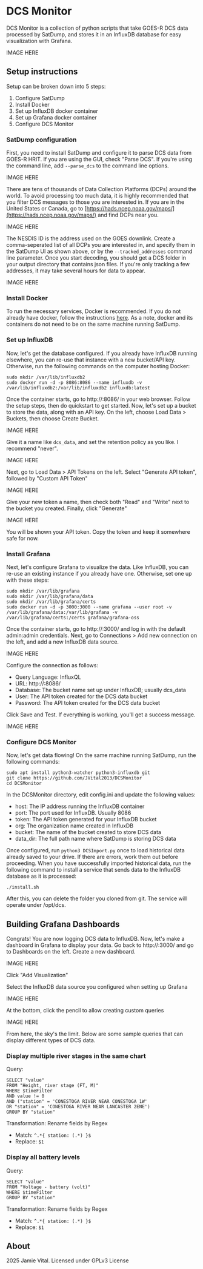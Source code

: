 # DCS Monitor

DCS Monitor is a collection of python scripts that take GOES-R DCS data processed by SatDump, and stores it in an InfluxDB database for easy visualization with Grafana.

IMAGE HERE

## Setup instructions

Setup can be broken down into 5 steps:

1. Configure SatDump
2. Install Docker
3. Set up InfluxDB docker container
4. Set up Grafana docker container
5. Configure DCS Monitor

### SatDump configuration

First, you need to install SatDump and configure it to parse DCS data from GOES-R HRIT. If you are using the GUI, check "Parse DCS". If you're using the command line, add `--parse_dcs` to the command line options.

IMAGE HERE

There are tens of thousands of Data Collection Platforms (DCPs) around the world. To avoid processing too much data, it is highly recommended that you filter DCS messages to those you are interested in. If you are in the United States or Canada, go to [https://hads.ncep.noaa.gov/maps/](https://hads.ncep.noaa.gov/maps/) and find DCPs near you.

IMAGE HERE

The NESDIS ID is the address used on the GOES downlink. Create a comma-seperated list of all DCPs you are interested in, and specify them in the SatDump UI as shown above, or by the `--tracked_addresses` command line parameter. Once you start decoding, you should get a DCS folder in your output directory that contains json files. If you're only tracking a few addresses, it may take several hours for data to appear.

IMAGE HERE

### Install Docker

To run the necessary services, Docker is recommended. If you do not already have docker, follow the instructions [here](https://docs.docker.com/engine/install/debian/). As a note, docker and its containers do not need to be on the same machine running SatDump.

### Set up InfluxDB

Now, let's get the database configured. If you already have InfluxDB running elsewhere, you can re-use that instance with a new bucket/API key. Otherwise, run the following commands on the computer hosting Docker:

```
sudo mkdir /var/lib/influxdb2
sudo docker run -d -p 8086:8086 --name influxdb -v /var/lib/influxdb2:/var/lib/influxdb2 influxdb:latest
```

Once the container starts, go to http://<ip-of-docker-host>:8086/ in your web browser. Follow the setup steps, then do quickstart to get started. Now, let's set up a bucket to store the data, along with an API key. On the left, choose Load Data > Buckets, then choose Create Bucket.

IMAGE HERE

Give it a name like `dcs_data`, and set the retention policy as you like. I recommend "never".

IMAGE HERE

Next, go to Load Data > API Tokens on the left. Select "Generate API token", followed by "Custom API Token"

IMAGE HERE

Give your new token a name, then check both "Read" and "Write" next to the bucket you created. Finally, click "Generate"

IMAGE HERE

You will be shown your API token. Copy the token and keep it somewhere safe for now.

### Install Grafana

Next, let's configure Grafana to visualize the data. Like InfluxDB, you can re-use an existing instance if you already have one. Otherwise, set one up with these steps:

```
sudo mkdir /var/lib/grafana
sudo mkdir /var/lib/grafana/data
sudo mkdir /var/lib/grafana/certs
sudo docker run -d -p 3000:3000 --name grafana --user root -v /var/lib/grafana/data:/var/lib/grafana -v /var/lib/grafana/certs:/certs grafana/grafana-oss
```

Once the container starts, go to http://<ip-of-docker-host>:3000/ and log in with the default admin:admin credentials. Next, go to Connections > Add new connection on the left, and add a new InfluxDB data source.

IMAGE HERE

Configure the connection as follows:

 - Query Language: InfluxQL
 - URL: http://<ip-of-docker-host>:8086/
 - Database: The bucket name set up under InfluxDB; usually dcs_data
 - User: The API token created for the DCS data bucket
 - Password: The API token created for the DCS data bucket

Click Save and Test. If everything is working, you'll get a success message.

IMAGE HERE

### Configure DCS Monitor

Now, let's get data flowing! On the same machine running SatDump, run the following commands:

```
sudo apt install python3-watcher python3-influxdb git
git clone https://github.com/JVital2013/DCSMonitor
cd DCSMonitor
```

In the DCSMonitor directory, edit config.ini and update the following values:

 - host: The IP address running the InfluxDB container
 - port: The port used for InfluxDB. Usually 8086
 - token: The API token generated for your InfluxDB bucket
 - org: The organization name created in InfluxDB
 - bucket: The name of the bucket created to store DCS data
 - data_dir: The full path name where SatDump is storing DCS data

Once configured, run `python3 DCSImport.py` once to load historical data already saved to your drive. If there are errors, work them out before proceeding. When you have successfully imported historical data, run the following command to install a service that sends data to the InfluxDB database as it is processed:

```
./install.sh
```

After this, you can delete the folder you cloned from git. The service will operate under /opt/dcs.

## Building Grafana Dashboards

Congrats! You are now logging DCS data to InfluxDB. Now, let's make a dashboard in Grafana to display your data. Go back to http://<ip-of-docker-host>:3000/ and go to Dashboards on the left. Create a new dashboard.

IMAGE HERE

Click "Add Visualization"

Select the InfluxDB data source you configured when setting up Grafana

IMAGE HERE

At the bottom, click the pencil to allow creating custom queries

IMAGE HERE

From here, the sky's the limit. Below are some sample queries that can display different types of DCS data.

### Display multiple river stages in the same chart

Query:
```
SELECT "value" 
FROM "Height, river stage (FT, M)" 
WHERE $timeFilter 
AND value != 0 
AND ("station" = 'CONESTOGA RIVER NEAR CONESTOGA 1W' 
OR "station" = 'CONESTOGA RIVER NEAR LANCASTER 2ENE') 
GROUP BY "station"
```

Transformation: Rename fields by Regex
 - Match: `^.*{ station: (.*) }$`
 - Replace: `$1`

### Display all battery levels

Query:
```
SELECT "value" 
FROM "Voltage - battery (volt)" 
WHERE $timeFilter 
GROUP BY "station"
```

Transformation: Rename fields by Regex
 - Match: `^.*{ station: (.*) }$`
 - Replace: `$1`

## About
2025 Jamie Vital. Licensed under GPLv3 License